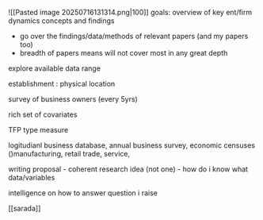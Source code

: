 ![[Pasted image 20250716131314.png|100]]
goals:
overview of key ent/firm dynamics concepts and findings
- go over the findings/data/methods of relevant papers (and my papers too)
- breadth of papers means will not cover most in any great depth

explore available data range

establishment : physical location

survey of business owners (every 5yrs)


rich set of covariates


TFP type measure

logitudianl business database, annual business survey, economic censuses ()manufacturing, retail trade, service,

writing proposal - coherent research idea (not one) - how do i know what data/variables

intelligence on how to answer question i raise



[[sarada]]